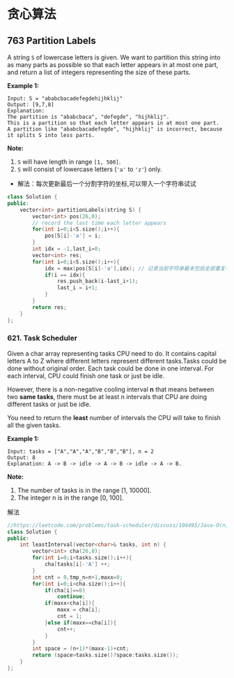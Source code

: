  # 贪心算法

## 763 Partition Labels

A string `S` of lowercase letters is given. We want to partition this string into as many parts as possible so that each letter appears in at most one part, and return a list of integers representing the size of these parts.

**Example 1:**

```
Input: S = "ababcbacadefegdehijhklij"
Output: [9,7,8]
Explanation:
The partition is "ababcbaca", "defegde", "hijhklij".
This is a partition so that each letter appears in at most one part.
A partition like "ababcbacadefegde", "hijhklij" is incorrect, because it splits S into less parts.

```

**Note:**

1. `S` will have length in range `[1, 500]`.
2. `S` will consist of lowercase letters (`'a'` to `'z'`) only.



- 解法：每次更新最后一个分割字符的坐标,可以带入一个字符串试试

```c++
class Solution {
public:
    vector<int> partitionLabels(string S) {
        vector<int> pos(26,0);
        // record the last time each letter appears
        for(int i=0;i<S.size();i++){
            pos[S[i]-'a'] = i;
        }
        int idx = -1,last_i=0;
        vector<int> res;
        for(int i=0;i<S.size();i++){
            idx = max(pos[S[i]-'a'],idx); // 记录当前字符串最末包括全部重复字符的位置
            if(i == idx){
                res.push_back(i-last_i+1);
                last_i = i+1;
            }
        }
        return res;
    }
};
```



### 621. Task Scheduler

Given a char array representing tasks CPU need to do. It contains capital letters A to Z where different letters represent different tasks.Tasks could be done without original order. Each task could be done in one interval. For each interval, CPU could finish one task or just be idle.

However, there is a non-negative cooling interval **n** that means between two **same tasks**, there must be at least n intervals that CPU are doing different tasks or just be idle.

You need to return the **least** number of intervals the CPU will take to finish all the given tasks.

**Example 1:**

```
Input: tasks = ["A","A","A","B","B","B"], n = 2
Output: 8
Explanation: A -> B -> idle -> A -> B -> idle -> A -> B.
```

**Note:**

1. The number of tasks is in the range [1, 10000].
2. The integer n is in the range [0, 100].



解法

```c++
//https://leetcode.com/problems/task-scheduler/discuss/104495/Java-O(n)-solution-beats-99.76-use-only-array-easy-understanding
class Solution {
public:
    int leastInterval(vector<char>& tasks, int n) {
        vector<int> cha(26,0);
        for(int i=0;i<tasks.size();i++){
            cha[tasks[i]-'A'] ++;
        }
        int cnt = 0,tmp_n=n+1,maxx=0;
        for(int i=0;i<cha.size();i++){
            if(cha[i]==0)
                continue;
            if(maxx<cha[i]){
                maxx = cha[i];
                cnt = 1;
            }else if(maxx==cha[i]){
                cnt++;
            }
        }
        int space = (n+1)*(maxx-1)+cnt;
        return (space>tasks.size()?space:tasks.size());
    }
};
```



